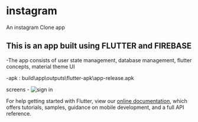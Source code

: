 # instagram

An instagram Clone app

## This is an app built using FLUTTER and FIREBASE

 -The app consists of user state management, database management, flutter concepts, material theme UI
 
 -apk : build\app\outputs\flutter-apk\app-release.apk
 
 screens -
  ![sign in](https://drive.google.com/file/d/1lb8oEUfZIPqqHq0AJj3TaXq5_2PLByJW/view)

For help getting started with Flutter, view our
[online documentation](https://flutter.dev/docs), which offers tutorials,
samples, guidance on mobile development, and a full API reference.
